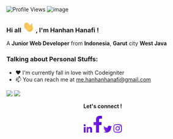 ![Profile Views](https://gpvc.arturio.dev/hanhanhanafi)
![image](https://img.shields.io/github/followers/hanhanhanafi?label=follow&style=social)
### Hi all <img src="https://raw.githubusercontent.com/ABSphreak/ABSphreak/master/gifs/Hi.gif" width="30px"> , I'm Hanhan Hanafi !

A **Junior Web Developer** from **Indonesia**, **Garut** city **West Java**

### Talking about Personal Stuffs:
  - ❤️ I'm currently fall in love with Codeigniter
  - 📫 You can reach me at <a href="mailto:me.hanhanhanafi@gmail.com">me.hanhanhanafi@gmail.com</a>
<p>
    <img src="https://github-readme-stats.vercel.app/api?username=hanhanhanafi&show_icons=true&theme=tokyonight" height=178 />
    <img src="https://github-readme-stats.vercel.app/api/top-langs/?username=hanhanhanafi&layout=compact&theme=tokyonight" height=178 />
</p>
<p align="center">
    <b>Let's connect !</b><br>
    <br>
    <a href="https://www.linkedin.com/in/hanhanhanafi" target="blank"><img alt="Hanafi LinkedIn" width="22px" src="https://github.com/hanhanhanafi/hanhanhanafi/blob/main/img/Untitled-1in.png" /></a>
    <a href="https://web.facebook.com/me.hanhanhanafi/" target="blank"><img alt="Hanafi Facebook" width="22px" src="https://github.com/hanhanhanafi/hanhanhanafi/blob/main/img/Untitled-2f.png" /></a>
    <a href="https://twitter.com/hanhanhanafi15" target="blank"><img alt="Hanafi Twitter" width="22px" src="https://github.com/hanhanhanafi/hanhanhanafi/blob/main/img/Untitled-4.png" /></a>
  <a href="https://instagram.com/me.hanhanhanafi" target="blank"><img alt="Hanafi Instagram" width="22px" src="https://github.com/hanhanhanafi/hanhanhanafi/blob/main/img/Untitled-3.png" /></a>
</p>
